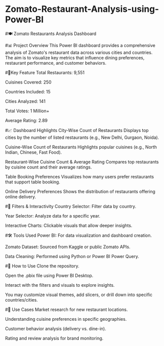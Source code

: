 # Zomato-Restaurant-Analysis-using-Power-BI

#🍽️ Zomato Restaurants Analysis Dashboard

#📊 Project Overview
This Power BI dashboard provides a comprehensive analysis of Zomato's restaurant data across various cities and countries. The aim is to visualize key metrics that influence dining preferences, restaurant performance, and customer behaviors.

#📌Key Feature
Total Restaurants: 9,551

Cuisines Covered: 250

Countries Included: 15

Cities Analyzed: 141

Total Votes: 1 Million+

Average Rating: 2.89

#📈 Dashboard Highlights
City-Wise Count of Restaurants
Displays top cities by the number of listed restaurants (e.g., New Delhi, Gurgaon, Noida).

Cuisine-Wise Count of Restaurants
Highlights popular cuisines (e.g., North Indian, Chinese, Fast Food).

Restaurant-Wise Cuisine Count & Average Rating
Compares top restaurants by cuisine count and their average ratings.

Table Booking Preferences
Visualizes how many users prefer restaurants that support table booking.

Online Delivery Preferences
Shows the distribution of restaurants offering online delivery.

#📂 Filters & Interactivity
Country Selector: Filter data by country.

Year Selector: Analyze data for a specific year.

Interactive Charts: Clickable visuals that allow deeper insights.

#🛠️ Tools Used
Power BI: For data visualization and dashboard creation.

Zomato Dataset: Sourced from Kaggle or public Zomato APIs.

Data Cleaning: Performed using Python or Power BI Power Query.

#📌 How to Use
Clone the repository.

Open the .pbix file using Power BI Desktop.

Interact with the filters and visuals to explore insights.

You may customize visual themes, add slicers, or drill down into specific countries/cities.

#📎 Use Cases
Market research for new restaurant locations.

Understanding cuisine preferences in specific geographies.

Customer behavior analysis (delivery vs. dine-in).

Rating and review analysis for brand monitoring.
